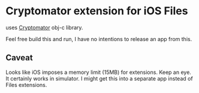 # Cryptomator extension for iOS Files

uses [Cryptomator](https://github.com/cryptomator/cryptomator-objc-cryptor) obj-c library.

Feel free build this and run, I have no intentions to release an app from this. 

## Caveat
Looks like iOS imposes a memory limit (15MB) for extensions. Keep an eye. It certainly works in simulator. I might get this into a separate app instead of Files extensions.


